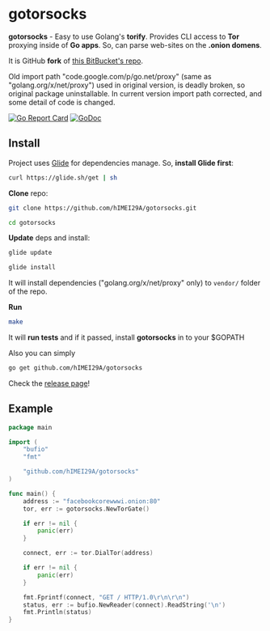 # gotorsocks

**gotorsocks** - Easy to use Golang's **torify**. Provides CLI access to **Tor** proxying inside of **Go apps**. So, can parse web-sites on the 
**.onion domens**.

It is GitHub **fork** of [this BitBucket's repo](https://bitbucket.org/kallevedin/torsocks).

Old import path "code.google.com/p/go.net/proxy" (same as "golang.org/x/net/proxy") used in original version, is deadly broken, so original 
package uninstallable. In current version import path corrected, and some detail of code is changed.

[![Go Report Card](https://goreportcard.com/badge/github.com/hIMEI29A/gotorsocks)](https://goreportcard.com/report/github.com/hIMEI29A/gotorsocks) [![GoDoc](https://godoc.org/github.com/hIMEI29A/gotorsocks?status.svg)](http://godoc.org/github.com/hIMEI29A/gotorsocks)



## Install

Project uses [Glide](https://glide.sh) for dependencies manage. 
So, **install Glide first**:

```sh
curl https://glide.sh/get | sh
```
**Clone** repo:

```sh
git clone https://github.com/hIMEI29A/gotorsocks.git

cd gotorsocks
```

**Update** deps and install:

```sh
glide update

glide install
```
It will install dependencies ("golang.org/x/net/proxy" only) to `vendor/` folder of the repo.

**Run**

```sh
make
```

It will **run tests** and if it passed, install **gotorsocks** in to your $GOPATH

Also you can simply

```sh
go get github.com/hIMEI29A/gotorsocks
```

Check the [release page](https://github.com/hIMEI29A/gotorsocks/releases)!

## Example

```go
package main

import (
    "bufio"
    "fmt"

    "github.com/hIMEI29A/gotorsocks"
)

func main() {
    address := "facebookcorewwwi.onion:80"
    tor, err := gotorsocks.NewTorGate()

    if err != nil {
        panic(err)
    }

    connect, err := tor.DialTor(address)

    if err != nil {
        panic(err)
    }

    fmt.Fprintf(connect, "GET / HTTP/1.0\r\n\r\n")
    status, err := bufio.NewReader(connect).ReadString('\n')
    fmt.Println(status)
}
```
